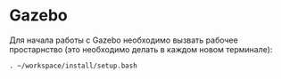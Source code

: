 # Gazebo

Для начала работы с Gazebo необходимо вызвать рабочее простарнство (это необходимо делать в каждом новом терминале):
```
. ~/workspace/install/setup.bash
```
